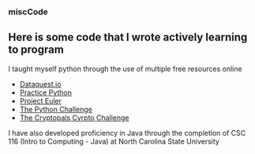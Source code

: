 ### miscCode
Here is some code that I wrote actively learning to program
---

I taught myself python through the use of multiple free resources online 
* [Dataquest.io](https://app.dataquest.io/)
* [Practice Python](https://www.practicepython.org/)
* [Project Euler](https://projecteuler.net/archives)
* [The Python Challenge](http://www.pythonchallenge.com/)
* [The Cryptopals Cyrpto Challenge](https://cryptopals.com/)

I have also developed proficiency in Java through the completion of CSC 116 (Intro to Computing - Java) at North Carolina State University

